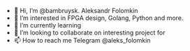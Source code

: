 - 👋 Hi, I’m @bambruysk.  Aleksandr Folomkin
- 👀 I’m interested in FPGA design, Golang, Python and more.
- 🌱 I’m currently learning 
- 💞️ I’m looking to collaborate on interesting project for
- 📫 How to reach me 
Telegram @aleks_folomkin

<!---
bambruysk/bambruysk is a ✨ special ✨ repository because its `README.md` (this file) appears on your GitHub profile.
You can click the Preview link to take a look at your changes.
--->
